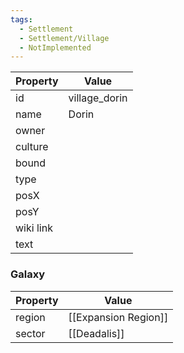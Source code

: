 ```yaml
---
tags:
  - Settlement
  - Settlement/Village
  - NotImplemented
---
```


| Property  | Value         |
| --------- | ------------- |
| id        | village_dorin |
| name      | Dorin         |
| owner     |               |
| culture   |               |
| bound     |               |
| type      |               |
| posX      |               |
| posY      |               |
| wiki link |               |
| text      |               |

### Galaxy
| Property | Value                |
| -------- | -------------------- |
| region   | [[Expansion Region]] |
| sector   | [[Deadalis]]         |
